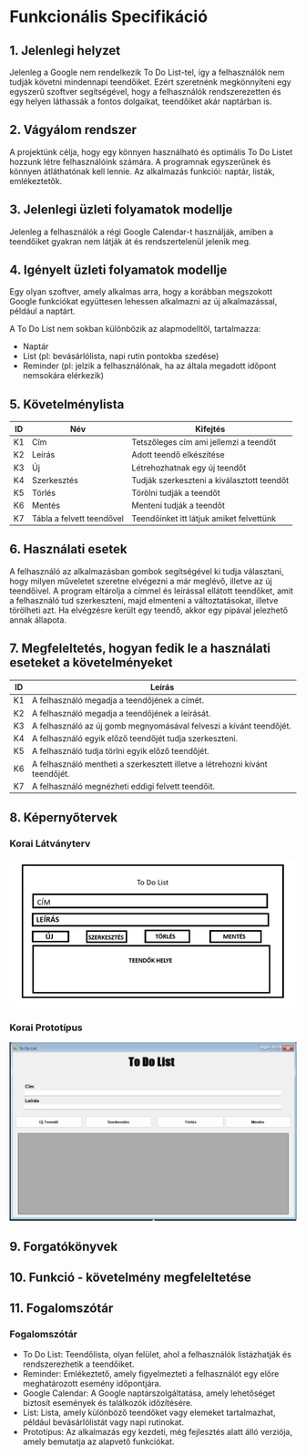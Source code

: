 # Funkcionális Specifikáció
## 1. Jelenlegi helyzet

Jelenleg a Google nem rendelkezik To Do List-tel, így a felhasználók nem tudják követni mindennapi teendőiket. Ezért szeretnénk megkönnyíteni egy egyszerű szoftver segítségével, hogy a felhasználók rendszerezetten és egy helyen láthassák a fontos dolgaikat, teendőiket akár naptárban is.

## 2. Vágyálom rendszer

A projektünk célja, hogy egy könnyen használható és optimális To Do Listet hozzunk létre felhasználóink számára. A programnak egyszerűnek és könnyen átláthatónak kell lennie. Az alkalmazás funkciói: naptár, listák, emlékeztetők.

## 3. Jelenlegi üzleti folyamatok modellje

Jelenleg a felhasználók a régi Google Calendar-t használják, amiben a teendőiket gyakran nem látják át és rendszertelenül jelenik meg.

## 4. Igényelt üzleti folyamatok modellje

Egy olyan szoftver, amely alkalmas arra, hogy a korábban megszokott Google funkciókat együttesen lehessen alkalmazni az új alkalmazással, például a naptárt.

A To Do List nem sokban különbözik az alapmodelltől, tartalmazza:

- Naptár
- List (pl: bevásárlólista, napi rutin pontokba szedése)
- Reminder (pl: jelzik a felhasználónak, ha az általa megadott időpont nemsokára elérkezik)

## 5. Követelménylista

| ID | Név | Kifejtés |
| :---: | --- | --- |
| K1 | Cím | Tetszőleges cím ami jellemzi a teendőt|
| K2 | Leírás | Adott teendő elkészítése |
| K3 | Új | Létrehozhatnak egy új teendőt|
| K4 |Szerkesztés | Tudják szerkeszteni a kiválasztott teendőt|
| K5 | Törlés | Törölni tudják a teendőt|
| K6 | Mentés | Menteni tudják a teendőt|
| K7 | Tábla a felvett teendővel | Teendőinket itt látjuk amiket felvettünk |

## 6. Használati esetek

A felhasználó az alkalmazásban gombok segítségével ki tudja választani, hogy milyen műveletet szeretne elvégezni a már meglévő, illetve az új teendőivel. A program eltárolja a címmel és leírással ellátott teendőket, amit a felhasználó tud szerkeszteni, majd elmenteni a változtatásokat, illetve törölheti azt. Ha elvégzésre került egy teendő, akkor egy pipával jelezhető annak állapota.

## 7. Megfeleltetés, hogyan fedik le a használati eseteket a követelményeket

|ID|Leírás           |
|-------------------------|---------------------------|
|K1|A felhasználó megadja a teendőjének a címét.|          
|K2|A felhasználó megadja a teendőjének a leírását.|
|K3|A felhasználó az új gomb megnyomásával felveszi a kívánt teendőjét.|
|K4|A felhasználó egyik előző teendőjét tudja szerkeszteni.|
|K5|A felhasználó tudja törlni egyik előző teendőjét.|
|K6|A felhasználó mentheti a szerkesztett illetve a létrehozni kívánt teendőjét.|
|K7|A felhasználó megnézheti eddigi felvett teendőit.|


## 8. Képernyőtervek

### Korai Látványterv

![korai_látványterv](../Docs/Img/TODOLIST.png)

### Korai Prototípus

![prototípus](../Docs/Img/TODOLISTBeta.png)

## 9. Forgatókönyvek

## 10. Funkció - követelmény megfeleltetése

## 11. Fogalomszótár

### Fogalomszótár

* To Do List: Teendőlista, olyan felület, ahol a felhasználók listázhatják és rendszerezhetik a teendőiket.
* Reminder: Emlékeztető, amely figyelmezteti a felhasználót egy előre meghatározott esemény időpontjára.
* Google Calendar: A Google naptárszolgáltatása, amely lehetőséget biztosít események és találkozók időzítésére.
* List: Lista, amely különböző teendőket vagy elemeket tartalmazhat, például bevásárlólistát vagy napi rutinokat.
* Prototípus: Az alkalmazás egy kezdeti, még fejlesztés alatt álló verziója, amely bemutatja az alapvető funkciókat.
